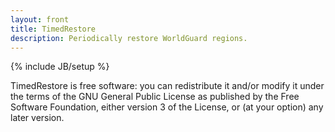 ```yaml
---
layout: front
title: TimedRestore
description: Periodically restore WorldGuard regions.
---
```

{% include JB/setup %}

TimedRestore is free software: you can redistribute it and/or modify it under the terms of the GNU General Public License as published by the Free Software Foundation, either version 3 of the License, or (at your option) any later version.
